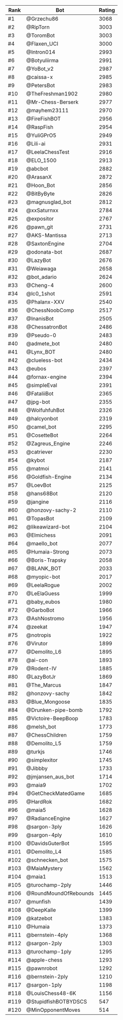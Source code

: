 Rank|Bot|Rating
---|---|---
#1|@Grzechu86|3068
#2|@RipTorn|3003
#3|@ToromBot|3003
#4|@Flaxen_UCI|3000
#5|@Intron014|2993
#6|@Botyuliirma|2991
#7|@YoBot_v2|2987
#8|@caissa-x|2985
#9|@PetersBot|2983
#10|@TheFreshman1902|2980
#11|@Mr-Chess-Berserk|2977
#12|@mayhem23111|2970
#13|@FireFishBOT|2956
#14|@RaspFish|2954
#15|@YuliGPrO5|2949
#16|@Lili-ai|2931
#17|@LeelaChessTest|2916
#18|@ELO_1500|2913
#19|@abcbot|2882
#20|@ArasanX|2872
#21|@Hoon_Bot|2856
#22|@BitByByte|2826
#23|@magnusglad_bot|2812
#24|@xxSaturnxx|2784
#25|@expositor|2767
#26|@pawn_git|2731
#27|@AKS-Mantissa|2713
#28|@SaxtonEngine|2704
#29|@odonata-bot|2687
#30|@LazyBot|2676
#31|@Weiawaga|2658
#32|@bot_adario|2624
#33|@Cheng-4|2600
#34|@lc0_1shot|2591
#35|@Phalanx-XXV|2540
#36|@ChessNoobComp|2517
#37|@InanisBot|2505
#38|@ChessatronBot|2486
#39|@Pseudo-0|2483
#40|@admete_bot|2480
#41|@Lynx_BOT|2480
#42|@clueless-bot|2434
#43|@eubos|2397
#44|@fornax-engine|2394
#45|@simpleEval|2391
#46|@FataliiBot|2365
#47|@jpg-bot|2355
#48|@WolfuhfuhBot|2326
#49|@halcyonbot|2319
#50|@camel_bot|2295
#51|@CosetteBot|2264
#52|@Zagreus_Engine|2246
#53|@catriever|2230
#54|@kybot|2187
#55|@matmoi|2141
#56|@Goldfish-Engine|2134
#57|@LoevBot|2125
#58|@hans68Bot|2120
#59|@jangine|2116
#60|@honzovy-sachy-2|2110
#61|@TopasBot|2109
#62|@likeawizard-bot|2104
#63|@Elmichess|2091
#64|@maello_bot|2077
#65|@Humaia-Strong|2073
#66|@Boris-Trapsky|2058
#67|@BLANK_BOT|2033
#68|@myopic-bot|2017
#69|@LeelaRogue|2002
#70|@LeElaGuess|1999
#71|@baby_eubos|1980
#72|@GarboBot|1966
#73|@AshNostromo|1956
#74|@zeekat|1947
#75|@notropis|1922
#76|@Virutor|1899
#77|@Demolito_L6|1895
#78|@ai-con|1893
#79|@Rodent-IV|1885
#80|@LazyBotJr|1869
#81|@The_Marcus|1847
#82|@honzovy-sachy|1842
#83|@Blue_Mongoose|1835
#84|@Drunken-pipe-bomb|1792
#85|@Victoire-BeepBoop|1783
#86|@melsh_bot|1773
#87|@ChessChildren|1759
#88|@Demolito_L5|1759
#89|@turkjs|1746
#90|@simplexitor|1745
#91|@Jibbby|1733
#92|@jmjansen_aus_bot|1714
#93|@maia9|1702
#94|@GetCheckMatedGame|1685
#95|@HardRok|1682
#96|@maia5|1628
#97|@RadianceEngine|1627
#98|@sargon-3ply|1626
#99|@sargon-4ply|1610
#100|@DavidsGuterBot|1595
#101|@Demolito_L4|1585
#102|@schnecken_bot|1575
#103|@MaiaMystery|1562
#104|@maia1|1513
#105|@turochamp-2ply|1446
#106|@RoundMoundOfRebounds|1445
#107|@munfish|1439
#108|@DeepKalle|1399
#109|@katzebot|1383
#110|@Humaia|1373
#111|@bernstein-4ply|1368
#112|@sargon-2ply|1303
#113|@turochamp-1ply|1295
#114|@apple-chess|1293
#115|@pawnrobot|1292
#116|@bernstein-2ply|1210
#117|@sargon-1ply|1198
#118|@LouisChess48-6K|1156
#119|@StupidfishBOTBYDSCS|547
#120|@MinOpponentMoves|514
